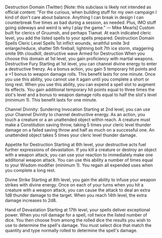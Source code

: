 Destruction Domain (Twitter)
[Note: this subclass is likely not intended as official content: "For the curious, when building stuff for my own campaign I kind of don't care about balance. Anything I can break in design I can counterbreak five times as bad during a session, as needed. Plus, IMO stuff going sideways and weird is why I play the game." — Mike Mearls]
Custom built for clerics of Gruumsh, and perhaps Tiamat.
At each indicated cleric level, you add the listed spells to your spells prepared.
Destruction Domain Spells
Cleric Level	Spells
1st	inflict wounds, wrathful smite
3rd	enlarge/reduce, shatter
5th	fireball, lightning bolt
7th	ice storm, staggering smite
9th	cloudkill, destructive wave
Armed for Destruction
When you choose this domain at 1st level, you gain proficiency with martial weapons.
Destructive Fury
Starting at 1st level, you can channel divine energy to enter a destructive frenzy. As a bonus action, you gain 5 temporary hit points and a +1 bonus to weapon damage rolls. This benefit lasts for one minute. Once you use this ability, you cannot use it again until you complete a short or long rest.
When you use this ability, you can expend a spell slot to augment its effects. You gain additional temporary hit points equal to three times the slot's level and a bonus to weapon damage rolls equal to half the slot's level (minimum 1). This benefit lasts for one minute.

Channel Divinity: Sundering Invocation
Starting at 2nd level, you can use your Channel Divinity to channel destructive energy.
As an action, you touch a creature or a an unattended object within reach. A creature must make a Constitution saving throw, taking 5 times your cleric level thunder damage on a failed saving throw and half as much on a successful one. An unattended object takes 5 times your cleric level thunder damage.

Appetite for Destruction
Starting at 6th level, your destructive acts fuel further expressions of devastation. If you kill a creature or destroy an object with a weapon attack, you can use your reaction to immediately make one additional weapon attack.
You can use this ability a number of times equal to your Wisdom modifier (minimum 1). You regain all expended uses when you complete a long rest.

Divine Strike
Starting at 8th level, you gain the ability to infuse your weapon strikes with divine energy. Once on each of your turns when you hit a creature with a weapon attack, you can cause the attack to deal an extra 1d8 thunder damage to the target. When you reach 14th level, the extra damage increases to 2d8.

Hand of Devastation
Starting at 17th level, your spells deliver exceptional power. When you roll damage for a spell, roll twice the listed number of dice. You then choose from among the rolled dice the results you wish to use to determine the spell's damage. You must select dice that match the quantity and type normally rolled to determine the spell's damage.
